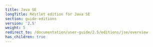 ```yaml
---
title: Java SE
longTitle: Restlet edition for Java SE
section: guide-editions
version: '2.5'
weight: 5
redirect_to: /documentation/user-guide/2.5/editions/jse/overview
has_children: true
---
```

